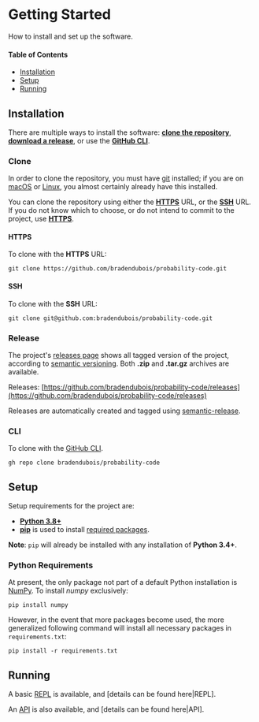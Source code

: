 # Getting Started

How to install and set up the software.

#### Table of Contents

* [Installation](#installation)
* [Setup](#setup)
* [Running](#running)

## Installation

There are multiple ways to install the software: [**clone the repository**](#clone), [**download a release**](#release), or use the [**GitHub CLI**](#cli).

### Clone

In order to clone the repository, you must have [git](https://git-scm.com/) installed; if you are on [macOS](https://www.apple.com/ca/macos/) or [Linux](https://www.linux.org/), you almost certainly already have this installed.

You can clone the repository using either the [**HTTPS**](#https) URL, or the [**SSH**](#ssh) URL.  If you do not know which to choose, or do not intend to commit to the project, use [**HTTPS**](#https).

#### HTTPS

To clone with the **HTTPS** URL:

```shell
git clone https://github.com/bradendubois/probability-code.git
```

#### SSH

To clone with the **SSH** URL:
```shell
git clone git@github.com:bradendubois/probability-code.git
```

### Release

The project's [releases page](https://github.com/bradendubois/probability-code/releases) shows all tagged version of the project, according to [semantic versioning](https://semver.org/). Both **.zip** and **.tar.gz** archives are available. 

Releases: [https://github.com/bradendubois/probability-code/releases](https://github.com/bradendubois/probability-code/releases)

Releases are automatically created and tagged using [semantic-release](https://github.com/semantic-release/semantic-release). 

### CLI

To clone with the [GitHub CLI](https://cli.github.com/).

```shell
gh repo clone bradendubois/probability-code
```

## Setup

Setup requirements for the project are:
- **[Python 3.8+](https://www.python.org/)**
- [**pip**](https://pip.pypa.io/en/stable/) is used to install [required packages](#python-requirements).

**Note**: `pip` will already be installed with any installation of **Python 3.4+**.

### Python Requirements

At present, the only package not part of a default Python installation is [NumPy](https://numpy.org/). To install *numpy* exclusively:

```shell
pip install numpy
```
However, in the event that more packages become used, the more generalized following command will install all necessary packages in ``requirements.txt``:

```shell
pip install -r requirements.txt
```

## Running

A basic [REPL](https://en.wikipedia.org/wiki/Read%E2%80%93eval%E2%80%93print_loop) is available, and [details can be found here|REPL].

An [API](https://en.wikipedia.org/wiki/API) is also available, and [details can be found here|API].

